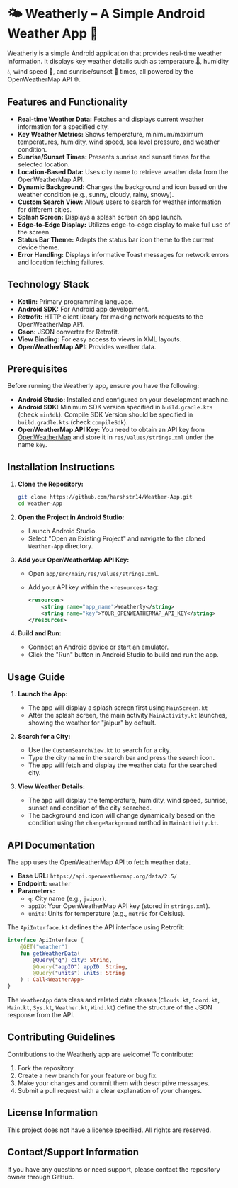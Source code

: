 # 🌤️ Weatherly – A Simple Android Weather App 📱

Weatherly is a simple Android application that provides real-time weather information. It displays key weather details such as temperature 🌡️, humidity 💧, wind speed 💨, and sunrise/sunset 🌅 times, all powered by the OpenWeatherMap API 🌐.

## Features and Functionality

*   **Real-time Weather Data:** Fetches and displays current weather information for a specified city.
*   **Key Weather Metrics:** Shows temperature, minimum/maximum temperatures, humidity, wind speed, sea level pressure, and weather condition.
*   **Sunrise/Sunset Times:** Presents sunrise and sunset times for the selected location.
*   **Location-Based Data:** Uses city name to retrieve weather data from the OpenWeatherMap API.
*   **Dynamic Background:** Changes the background and icon based on the weather condition (e.g., sunny, cloudy, rainy, snowy).
*   **Custom Search View:** Allows users to search for weather information for different cities.
*   **Splash Screen:** Displays a splash screen on app launch.
*   **Edge-to-Edge Display:** Utilizes edge-to-edge display to make full use of the screen.
*   **Status Bar Theme:** Adapts the status bar icon theme to the current device theme.
*   **Error Handling:** Displays informative Toast messages for network errors and location fetching failures.

## Technology Stack

*   **Kotlin:** Primary programming language.
*   **Android SDK:** For Android app development.
*   **Retrofit:** HTTP client library for making network requests to the OpenWeatherMap API.
*   **Gson:** JSON converter for Retrofit.
*   **View Binding:** For easy access to views in XML layouts.
*   **OpenWeatherMap API:** Provides weather data.

## Prerequisites

Before running the Weatherly app, ensure you have the following:

*   **Android Studio:** Installed and configured on your development machine.
*   **Android SDK:** Minimum SDK version specified in `build.gradle.kts` (check `minSdk`). Compile SDK Version should be specified in `build.gradle.kts` (check `compileSdk`).
*   **OpenWeatherMap API Key:** You need to obtain an API key from [OpenWeatherMap](https://openweathermap.org/) and store it in `res/values/strings.xml` under the name `key`.

## Installation Instructions

1.  **Clone the Repository:**

    ```bash
    git clone https://github.com/harshstr14/Weather-App.git
    cd Weather-App
    ```

2.  **Open the Project in Android Studio:**

    *   Launch Android Studio.
    *   Select "Open an Existing Project" and navigate to the cloned `Weather-App` directory.

3.  **Add your OpenWeatherMap API Key:**

    *   Open `app/src/main/res/values/strings.xml`.
    *   Add your API key within the `<resources>` tag:

        ```xml
        <resources>
            <string name="app_name">Weatherly</string>
            <string name="key">YOUR_OPENWEATHERMAP_API_KEY</string>
        </resources>
        ```

4.  **Build and Run:**

    *   Connect an Android device or start an emulator.
    *   Click the "Run" button in Android Studio to build and run the app.

## Usage Guide

1.  **Launch the App:**

    *   The app will display a splash screen first using `MainScreen.kt`
    *   After the splash screen, the main activity `MainActivity.kt` launches, showing the weather for "jaipur" by default.

2.  **Search for a City:**

    *   Use the `CustomSearchView.kt` to search for a city.
    *   Type the city name in the search bar and press the search icon.
    *   The app will fetch and display the weather data for the searched city.

3.  **View Weather Details:**

    *   The app will display the temperature, humidity, wind speed, sunrise, sunset and condition of the city searched.
    *   The background and icon will change dynamically based on the condition using the `changeBackground` method in `MainActivity.kt`.

## API Documentation

The app uses the OpenWeatherMap API to fetch weather data.

*   **Base URL:** `https://api.openweathermap.org/data/2.5/`
*   **Endpoint:** `weather`
*   **Parameters:**
    *   `q`: City name (e.g., `jaipur`).
    *   `appID`: Your OpenWeatherMap API key (stored in `strings.xml`).
    *   `units`: Units for temperature (e.g., `metric` for Celsius).

The `ApiInterface.kt` defines the API interface using Retrofit:

```kotlin
interface ApiInterface {
    @GET("weather")
    fun getWeatherData(
        @Query("q") city: String,
        @Query("appID") appID: String,
        @Query("units") units: String
    ) : Call<WeatherApp>
}
```

The `WeatherApp` data class and related data classes (`Clouds.kt`, `Coord.kt`, `Main.kt`, `Sys.kt`, `Weather.kt`, `Wind.kt`) define the structure of the JSON response from the API.

## Contributing Guidelines

Contributions to the Weatherly app are welcome! To contribute:

1.  Fork the repository.
2.  Create a new branch for your feature or bug fix.
3.  Make your changes and commit them with descriptive messages.
4.  Submit a pull request with a clear explanation of your changes.

## License Information

This project does not have a license specified. All rights are reserved.

## Contact/Support Information

If you have any questions or need support, please contact the repository owner through GitHub.